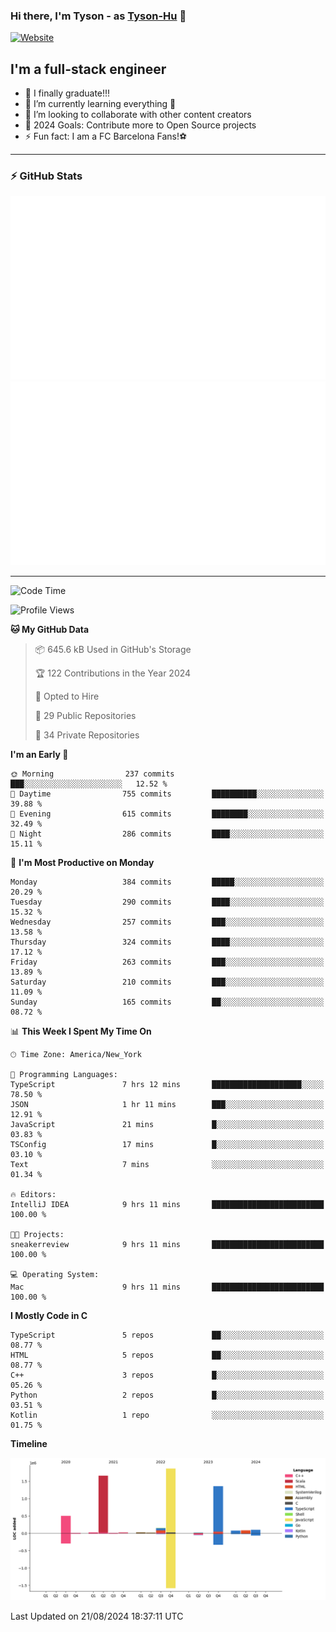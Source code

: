 ### Hi there, I'm Tyson - as [Tyson-Hu][website] 👋

[![Website](https://img.shields.io/website?label=Tianzhe.me&style=for-the-badge&url=https%3A%2F%2Ftianzhe.me)](https://tianzhe.me)


## I'm a full-stack engineer

- 🔭 I finally graduate!!!
- 🌱 I’m currently learning everything 🤣
- 👯 I’m looking to collaborate with other content creators
- 🥅 2024 Goals: Contribute more to Open Source projects
- ⚡ Fun fact: I am a FC Barcelona Fans!⚽️

---

### ⚡️ GitHub Stats
![](https://raw.githubusercontent.com/Tyson-Hu/github-stats-card/master/generated/overview.svg)
![](https://raw.githubusercontent.com/Tyson-Hu/github-stats-card/master/generated/languages.svg)

---

<!--START_SECTION:waka-->
![Code Time](http://img.shields.io/badge/Code%20Time-196%20hrs%2017%20mins-blue)

![Profile Views](http://img.shields.io/badge/Profile%20Views-0-blue)

**🐱 My GitHub Data** 

> 📦 645.6 kB Used in GitHub's Storage 
 > 
> 🏆 122 Contributions in the Year 2024
 > 
> 💼 Opted to Hire
 > 
> 📜 29 Public Repositories 
 > 
> 🔑 34 Private Repositories 
 > 
**I'm an Early 🐤** 

```text
🌞 Morning                237 commits         ███░░░░░░░░░░░░░░░░░░░░░░   12.52 % 
🌆 Daytime                755 commits         ██████████░░░░░░░░░░░░░░░   39.88 % 
🌃 Evening                615 commits         ████████░░░░░░░░░░░░░░░░░   32.49 % 
🌙 Night                  286 commits         ████░░░░░░░░░░░░░░░░░░░░░   15.11 % 
```
📅 **I'm Most Productive on Monday** 

```text
Monday                   384 commits         █████░░░░░░░░░░░░░░░░░░░░   20.29 % 
Tuesday                  290 commits         ████░░░░░░░░░░░░░░░░░░░░░   15.32 % 
Wednesday                257 commits         ███░░░░░░░░░░░░░░░░░░░░░░   13.58 % 
Thursday                 324 commits         ████░░░░░░░░░░░░░░░░░░░░░   17.12 % 
Friday                   263 commits         ███░░░░░░░░░░░░░░░░░░░░░░   13.89 % 
Saturday                 210 commits         ███░░░░░░░░░░░░░░░░░░░░░░   11.09 % 
Sunday                   165 commits         ██░░░░░░░░░░░░░░░░░░░░░░░   08.72 % 
```


📊 **This Week I Spent My Time On** 

```text
🕑︎ Time Zone: America/New_York

💬 Programming Languages: 
TypeScript               7 hrs 12 mins       ████████████████████░░░░░   78.50 % 
JSON                     1 hr 11 mins        ███░░░░░░░░░░░░░░░░░░░░░░   12.91 % 
JavaScript               21 mins             █░░░░░░░░░░░░░░░░░░░░░░░░   03.83 % 
TSConfig                 17 mins             █░░░░░░░░░░░░░░░░░░░░░░░░   03.10 % 
Text                     7 mins              ░░░░░░░░░░░░░░░░░░░░░░░░░   01.34 % 

🔥 Editors: 
IntelliJ IDEA            9 hrs 11 mins       █████████████████████████   100.00 % 

🐱‍💻 Projects: 
sneakerreview            9 hrs 11 mins       █████████████████████████   100.00 % 

💻 Operating System: 
Mac                      9 hrs 11 mins       █████████████████████████   100.00 % 
```

**I Mostly Code in C** 

```text
TypeScript               5 repos             ██░░░░░░░░░░░░░░░░░░░░░░░   08.77 % 
HTML                     5 repos             ██░░░░░░░░░░░░░░░░░░░░░░░   08.77 % 
C++                      3 repos             █░░░░░░░░░░░░░░░░░░░░░░░░   05.26 % 
Python                   2 repos             █░░░░░░░░░░░░░░░░░░░░░░░░   03.51 % 
Kotlin                   1 repo              ░░░░░░░░░░░░░░░░░░░░░░░░░   01.75 % 
```



**Timeline**

![Lines of Code chart](https://raw.githubusercontent.com/Tyson-Hu/Tyson-Hu/main/assets/bar_graph.png)


 Last Updated on 21/08/2024 18:37:11 UTC
<!--END_SECTION:waka-->


[website]: https://github.com/Tyson-Hu
